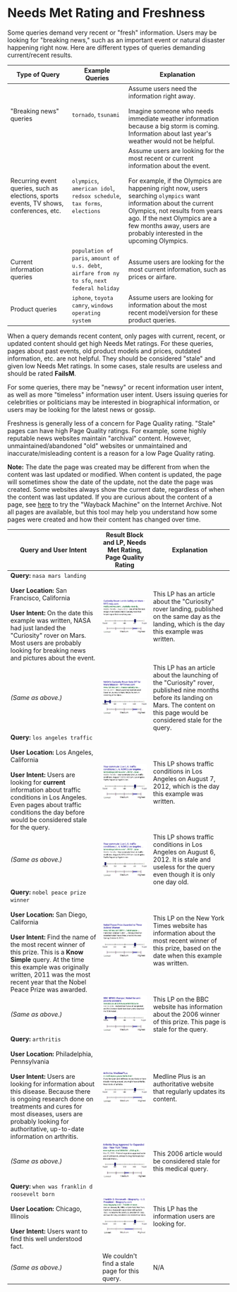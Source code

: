 # Needs Met Rating and Freshness

Some queries demand very recent or "fresh" information. Users may be looking for "breaking news," such as an important event or natural disaster happening right now. Here are different types of queries demanding current/recent results.

Type of Query|Example Queries|Explanation
---|---|---
"Breaking news" queries|`tornado`, `tsunami`|Assume users need the information right away.<br><br>Imagine someone who needs immediate weather information because a big storm is coming. Information about last year's weather would not be helpful.
Recurring event queries, such as elections, sports events, TV shows, conferences, etc.|`olympics`, `american idol`, `redsox schedule`, `tax forms`, `elections`|Assume users are looking for the most recent or current information about the event.<br><br>For example, if the Olympics are happening right now, users searching `olympics` want information about the current Olympics, not results from years ago. If the next Olympics are a few months away, users are probably interested in the upcoming Olympics.
Current information queries|`population of paris`, `amount of u.s. debt`, `airfare from ny to sfo`, `next federal holiday`|Assume users are looking for the most current information, such as prices or airfare.
Product queries|`iphone`, `toyota camry`, `windows operating system`|Assume users are looking for information about the most recent model/version for these product queries.

When a query demands recent content, only pages with current, recent, or updated content should get high Needs Met ratings. For these queries, pages about past events, old product models and prices, outdated information, etc. are not helpful. They should be considered "stale" and given low Needs Met ratings. In some cases, stale results are useless and should be rated **FailsM**.

For some queries, there may be "newsy" or recent information user intent, as well as more "timeless" information user intent. Users issuing queries for celebrities or politicians may be interested in biographical information, or users may be looking for the latest news or gossip.

Freshness is generally less of a concern for Page Quality rating. "Stale" pages can have high Page Quality ratings. For example, some highly reputable news websites maintain "archival" content. However, unmaintained/abandoned "old" websites or unmaintained and inaccurate/misleading content is a reason for a low Page Quality rating.

**Note:** The date the page was created may be different from when the content was last updated or modified. When content is updated, the page will sometimes show the date of the update, not the date the page was created. Some websites always show the current date, regardless of when the content was last updated. If you are curious about the content of a page, see [here](http://archive.org/web/web.php) to try the "Wayback Machine" on the Internet Archive. Not all pages are available, but this tool may help you understand how some pages were created and how their content has changed over time.

Query and User Intent|Result Block and LP, Needs Met Rating, Page Quality Rating|Explanation
---|---|---
**Query:** `nasa mars landing`<br><br>**User Location:** San Francisco, California<br><br>**User Intent:** On the date this example was written, NASA had just landed the "Curiosity" rover on Mars. Most users are probably looking for breaking news and pictures about the event.|![](../images/img721.jpg)<br>![needs met scale - highly meets](../images/hm.jpg)![page quality scale - high - narrow range](../images/high-narrow.jpg)|This LP has an article about the "Curiosity" rover landing, published on the same day as the landing, which is the day this example was written.
*(Same as above.)*|![](../images/img724.jpg)<br>![needs met scale - fails to meet - narrow range](../images/failsm-narrow.jpg)![page quality scale - high - narrow range](../images/high-narrow.jpg)|This LP has an article about the launching of the "Curiosity" rover, published nine months before its landing on Mars. The content on this page would be considered stale for the query.
**Query:** `los angeles traffic`<br><br>**User Location:** Los Angeles, California<br><br>**User Intent:** Users are looking for **current** information about traffic conditions in Los Angeles. Even pages about traffic conditions the day before would be considered stale for the query.|![](../images/img727.jpg)<br>![needs met scale - highly meets](../images/hm.jpg)![page quality scale - high - narrow range](../images/high-narrow.jpg)|This LP shows traffic conditions in Los Angeles on August 7, 2012, which is the day this example was written.
*(Same as above.)*|![](../images/img730.jpg)<br>![needs met scale - fails to meet](../images/failsm.jpg)![page quality scale - high - narrow range](../images/high-narrow.jpg)|This LP shows traffic conditions in Los Angeles on August 6, 2012. It is stale and useless for the query even though it is only one day old.
**Query:** `nobel peace prize winner`<br><br>**User Location:** San Diego, California<br><br>**User Intent:** Find the name of the most recent winner of this prize. This is a **Know Simple** query. At the time this example was originally written, 2011 was the most recent year that the Nobel Peace Prize was awarded.|![](../images/img733.jpg)<br>![needs met scale - highly meets](../images/hm.jpg)![page quality scale - high - narrow range](../images/high-narrow.jpg)|This LP on the New York Times website has information about the most recent winner of this prize, based on the date when this example was written.
*(Same as above.)*|![](../images/img736.jpg)<br>![needs met scale - fails to meet - wide range](../images/failsm-wide.jpg)![page quality scale - high - narrow range](../images/high-narrow.jpg)|This LP on the BBC website has information about the 2006 winner of this prize. This page is stale for the query.
**Query:** `arthritis`<br><br>**User Location:** Philadelphia, Pennsylvania<br><br>**User Intent:** Users are looking for information about this disease. Because there is ongoing research done on treatments and cures for most diseases, users are probably looking for authoritative, up-to-date information on arthritis.|![](../images/img740.jpg)<br>![needs met scale - highly meets](../images/hm.jpg)![page quality scale - high - wide range](../images/high-wide.jpg)|Medline Plus is an authoritative website that regularly updates its content.
*(Same as above.)*|![](../images/img743.jpg)<br>![needs met scale - slightly meets](../images/sm.jpg)![page quality scale - medium - narrow range](../images/medium-narrow.jpg)|This 2006 article would be considered stale for this medical query.
**Query:** `when was franklin d roosevelt born`<br><br>**User Location:** Chicago, Illinois<br><br>**User Intent:** Users want to find this well understood fact.|![](../images/img746.jpg)<br>![needs met scale - highly meets](../images/hm.jpg)![page quality scale - medium- wide range](../images/medium-wide.jpg)|This LP has the information users are looking for.
*(Same as above.)*|We couldn't find a stale page for this query.|N/A
